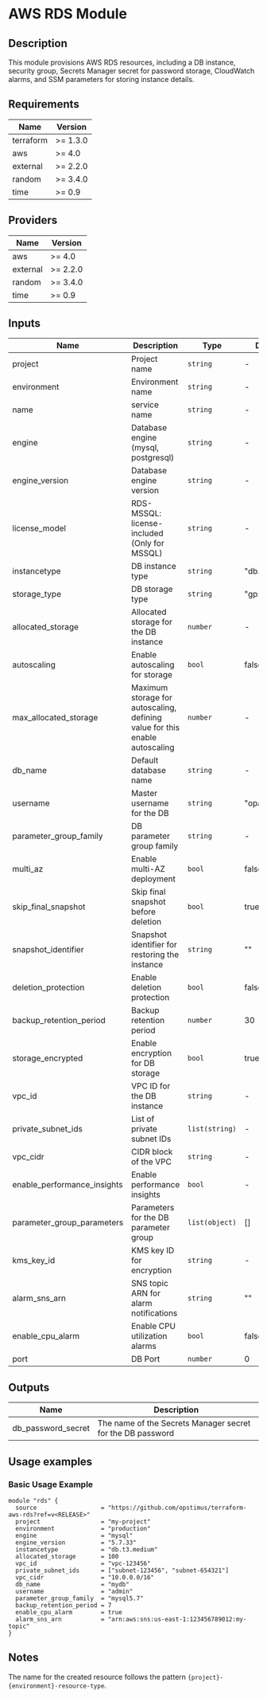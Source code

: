 # AWS RDS Module

## Description

This module provisions AWS RDS resources, including a DB instance, security group, Secrets Manager secret for password storage, CloudWatch alarms, and SSM parameters for storing instance details.

## Requirements

| Name      | Version  |
|-----------|----------|
| terraform | >= 1.3.0 |
| aws       | >= 4.0   |
| external  | >= 2.2.0 |
| random    | >= 3.4.0 |
| time      | >= 0.9   |

## Providers

| Name | Version  |
|------|----------|
| aws  | >= 4.0   |
| external | >= 2.2.0 |
| random | >= 3.4.0 |
| time | >= 0.9 |

## Inputs

| Name                        | Description                                                                          | Type            | Default           | Required |
|-----------------------------|--------------------------------------------------------------------------------------|-----------------|-------------------|:--------:|
| project                     | Project name                                                                         | `string`        | -                 |   yes    |
| environment                 | Environment name                                                                     | `string`        | -                 |   yes    |
| name                        | service name                                                                         | `string`        | -                 |   yes    |
| engine                      | Database engine (mysql, postgresql)                                                  | `string`        | -                 |   yes    |
| engine_version              | Database engine version                                                              | `string`        | -                 |   yes    |
| license_model               | RDS-MSSQL: license-included (Only for MSSQL)                                         | `string`        | -                 |   no     |
| instancetype                | DB instance type                                                                     | `string`        | "db.t3.micro"     |   no     |
| storage_type                | DB storage type                                                                      | `string`        | "gp2"             |   no     |
| allocated_storage           | Allocated storage for the DB instance                                                | `number`        | -                 |   yes    |
| autoscaling                 | Enable autoscaling for storage                                                       | `bool`          | false             |   no     |
| max_allocated_storage       | Maximum storage for autoscaling, defining value for this enable autoscaling          | `number`        | -                 |   no     |
| db_name                     | Default database name                                                                | `string`        | -                 |   yes    |
| username                    | Master username for the DB                                                           | `string`        | "opadmin"         |   no     |
| parameter_group_family      | DB parameter group family                                                            | `string`        | -                 |   yes    |
| multi_az                    | Enable multi-AZ deployment                                                           | `bool`          | false             |   no     |
| skip_final_snapshot         | Skip final snapshot before deletion                                                  | `bool`          | true              |   no     |
| snapshot_identifier         | Snapshot identifier for restoring the instance                                       | `string`        | ""                |   no     |
| deletion_protection         | Enable deletion protection                                                           | `bool`          | false             |   no     |
| backup_retention_period     | Backup retention period                                                              | `number`        | 30                |   no     |
| storage_encrypted           | Enable encryption for DB storage                                                     | `bool`          | true              |   no     |
| vpc_id                      | VPC ID for the DB instance                                                           | `string`        | -                 |   yes    |
| private_subnet_ids          | List of private subnet IDs                                                           | `list(string)`  | -                 |   yes    |
| vpc_cidr                    | CIDR block of the VPC                                                                | `string`        | -                 |   yes    |
| enable_performance_insights | Enable performance insights                                                          | `bool`          | -                 |   no     |
| parameter_group_parameters  | Parameters for the DB parameter group                                                | `list(object)`  | []                |   no     |
| kms_key_id                  | KMS key ID for encryption                                                            | `string`        | -                 |   no     |
| alarm_sns_arn               | SNS topic ARN for alarm notifications                                                | `string`        | ""                |   no     |
| enable_cpu_alarm            | Enable CPU utilization alarms                                                        | `bool`          | false             |   no     |
| port                        | DB Port                                                                              | `number`        | 0                 |   yes    |

## Outputs

| Name              | Description                          |
|-------------------|--------------------------------------|
| db_password_secret| The name of the Secrets Manager secret for the DB password |

## Usage examples

### Basic Usage Example

```hcl
module "rds" {
  source                  = "https://github.com/opstimus/terraform-aws-rds?ref=v<RELEASE>"
  project                 = "my-project"
  environment             = "production"
  engine                  = "mysql"
  engine_version          = "5.7.33"
  instancetype            = "db.t3.medium"
  allocated_storage       = 100
  vpc_id                  = "vpc-123456"
  private_subnet_ids      = ["subnet-123456", "subnet-654321"]
  vpc_cidr                = "10.0.0.0/16"
  db_name                 = "mydb"
  username                = "admin"
  parameter_group_family  = "mysql5.7"
  backup_retention_period = 7
  enable_cpu_alarm        = true
  alarm_sns_arn           = "arn:aws:sns:us-east-1:123456789012:my-topic"
}
```

## Notes

The name for the created resource follows the pattern `{project}-{environment}-resource-type`.

